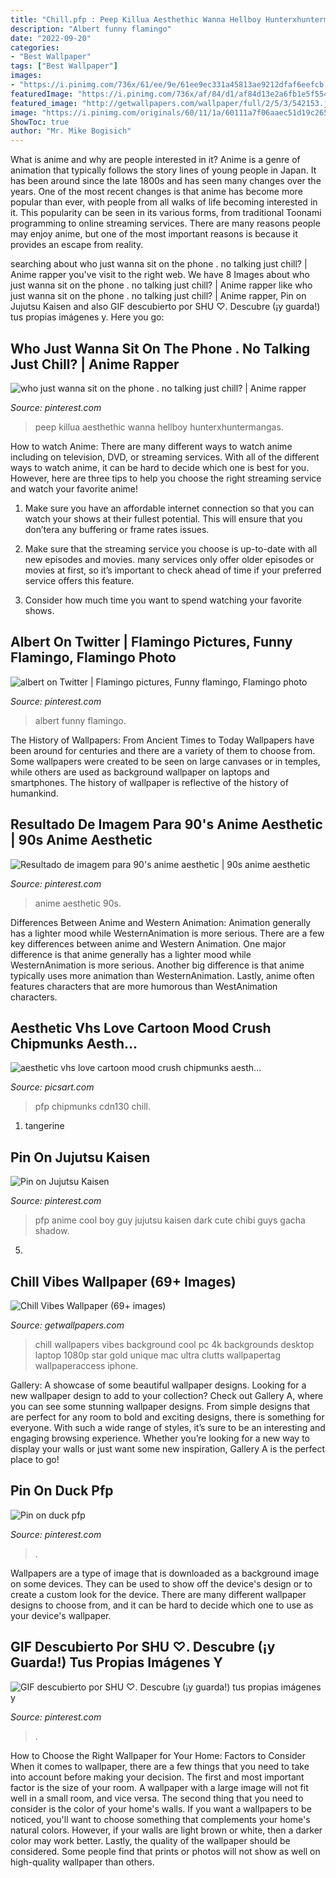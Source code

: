 ```yaml
---
title: "Chill.pfp : Peep Killua Aesthethic Wanna Hellboy Hunterxhuntermangas"
description: "Albert funny flamingo"
date: "2022-09-20"
categories:
- "Best Wallpaper"
tags: ["Best Wallpaper"]
images:
- "https://i.pinimg.com/736x/61/ee/9e/61ee9ec331a45813ae9212dfaf6eefcb.jpg"
featuredImage: "https://i.pinimg.com/736x/af/84/d1/af84d13e2a6fb1e5f554dd4148b96860.jpg"
featured_image: "http://getwallpapers.com/wallpaper/full/2/5/3/542153.jpg"
image: "https://i.pinimg.com/originals/60/11/1a/60111a7f06aaec51d19c26576ed5644b.gif"
ShowToc: true
author: "Mr. Mike Bogisich"
---
```



What is anime and why are people interested in it?
Anime is a genre of animation that typically follows the story lines of young people in Japan. It has been around since the late 1800s and has seen many changes over the years. One of the most recent changes is that anime has become more popular than ever, with people from all walks of life becoming interested in it. This popularity can be seen in its various forms, from traditional Toonami programming to online streaming services. There are many reasons people may enjoy anime, but one of the most important reasons is because it provides an escape from reality.

	

		
searching about who just wanna sit on the phone . no talking just chill? | Anime rapper you've visit to the right web. We have 8 Images about who just wanna sit on the phone . no talking just chill? | Anime rapper like who just wanna sit on the phone . no talking just chill? | Anime rapper, Pin on Jujutsu Kaisen and also GIF descubierto por SHU ♡. Descubre (¡y guarda!) tus propias imágenes y. Here you go:
		
    
## Who Just Wanna Sit On The Phone . No Talking Just Chill? | Anime Rapper

<img loading=lazy src="https://i.pinimg.com/originals/a4/0c/5b/a40c5ba4ab68505de36b1ed6dfb30fa7.jpg" onerror="this.onerror=null;this.src='https://tse4.mm.bing.net/th?id=OIP.GsuR-q7tOA_0a7iX9gV9EgHaHa&amp;pid=15.1';" alt="who just wanna sit on the phone . no talking just chill? | Anime rapper">

_Source: pinterest.com_

>peep killua aesthethic wanna hellboy hunterxhuntermangas. 

	

How to watch Anime: There are many different ways to watch anime including on television, DVD, or streaming services.
With all of the different ways to watch anime, it can be hard to decide which one is best for you. However, here are three tips to help you choose the right streaming service and watch your favorite anime!
1. Make sure you have an affordable internet connection so that you can watch your shows at their fullest potential. This will ensure that you don’tera any buffering or frame rates issues.

2. Make sure that the streaming service you choose is up-to-date with all new episodes and movies. many services only offer older episodes or movies at first, so it’s important to check ahead of time if your preferred service offers this feature.

3. Consider how much time you want to spend watching your favorite shows.

    
## Albert On Twitter | Flamingo Pictures, Funny Flamingo, Flamingo Photo

<img loading=lazy src="https://i.pinimg.com/736x/8d/11/2d/8d112db3e9b693305189ee755dcdd3da.jpg" onerror="this.onerror=null;this.src='https://tse3.mm.bing.net/th?id=OIP.Q0a9xvgkGOd242jopqNF5AHaHT&amp;pid=15.1';" alt="albert on Twitter | Flamingo pictures, Funny flamingo, Flamingo photo">

_Source: pinterest.com_

>albert funny flamingo. 

	

The History of Wallpapers: From Ancient Times to Today
Wallpapers have been around for centuries and there are a variety of them to choose from. Some wallpapers were created to be seen on large canvases or in temples, while others are used as background wallpaper on laptops and smartphones. The history of wallpaper is reflective of the history of humankind.

    
## Resultado De Imagem Para 90&#039;s Anime Aesthetic | 90s Anime Aesthetic

<img loading=lazy src="https://i.pinimg.com/736x/61/ee/9e/61ee9ec331a45813ae9212dfaf6eefcb.jpg" onerror="this.onerror=null;this.src='https://tse3.mm.bing.net/th?id=OIP.yZ3xUFIMLpLybx6Lm3K_qAAAAA&amp;pid=15.1';" alt="Resultado de imagem para 90&#039;s anime aesthetic | 90s anime aesthetic">

_Source: pinterest.com_

>anime aesthetic 90s. 

	

Differences Between Anime and Western Animation: Animation generally has a lighter mood while WesternAnimation is more serious.
There are a few key differences between anime and Western Animation. One major difference is that anime generally has a lighter mood while WesternAnimation is more serious. Another big difference is that anime typically uses more animation than WesternAnimation. Lastly, anime often features characters that are more humorous than WestAnimation characters.

    
## Aesthetic Vhs Love Cartoon Mood Crush Chipmunks Aesth...

<img loading=lazy src="https://cdn130.picsart.com/279523868027201.jpg" onerror="this.onerror=null;this.src='https://tse2.mm.bing.net/th?id=OIP.u5iSwr9e8clfqfQvfMpH1QHaHa&amp;pid=15.1';" alt="aesthetic vhs love cartoon mood crush chipmunks aesth...">

_Source: picsart.com_

>pfp chipmunks cdn130 chill. 

	

1. tangerine 

    
## Pin On Jujutsu Kaisen

<img loading=lazy src="https://i.pinimg.com/736x/b3/5e/88/b35e881cb5343fcb5b1f38505f9e715e.jpg" onerror="this.onerror=null;this.src='https://tse2.mm.bing.net/th?id=OIP.DpKEgZZ8iQVaPcegSIG_bwHaHQ&amp;pid=15.1';" alt="Pin on Jujutsu Kaisen">

_Source: pinterest.com_

>pfp anime cool boy guy jujutsu kaisen dark cute chibi guys gacha shadow. 

	

5.

    
## Chill Vibes Wallpaper (69+ Images)

<img loading=lazy src="http://getwallpapers.com/wallpaper/full/2/5/3/542153.jpg" onerror="this.onerror=null;this.src='https://tse1.mm.bing.net/th?id=OIP.lrRbaoNmnExPNwkWilUXnAHaEK&amp;pid=15.1';" alt="Chill Vibes Wallpaper (69+ images)">

_Source: getwallpapers.com_

>chill wallpapers vibes background cool pc 4k backgrounds desktop laptop 1080p star gold unique mac ultra clutts wallpapertag wallpaperaccess iphone. 

	

Gallery: A showcase of some beautiful wallpaper designs.
Looking for a new wallpaper design to add to your collection? Check out Gallery A, where you can see some stunning wallpaper designs. From simple designs that are perfect for any room to bold and exciting designs, there is something for everyone. With such a wide range of styles, it’s sure to be an interesting and engaging browsing experience. Whether you’re looking for a new way to display your walls or just want some new inspiration, Gallery A is the perfect place to go!





	
	
    
## Pin On Duck Pfp

<img loading=lazy src="https://i.pinimg.com/736x/af/84/d1/af84d13e2a6fb1e5f554dd4148b96860.jpg" onerror="this.onerror=null;this.src='https://tse4.mm.bing.net/th?id=OIP.miqh4lBOVbbdrfVGpInJAgHaNK&amp;pid=15.1';" alt="Pin on duck pfp">

_Source: pinterest.com_

>. 

	

Wallpapers are a type of image that is downloaded as a background image on some devices. They can be used to show off the device's design or to create a custom look for the device. There are many different wallpaper designs to choose from, and it can be hard to decide which one to use as your device's wallpaper.

    
## GIF Descubierto Por SHU ♡. Descubre (¡y Guarda!) Tus Propias Imágenes Y

<img loading=lazy src="https://i.pinimg.com/originals/60/11/1a/60111a7f06aaec51d19c26576ed5644b.gif" onerror="this.onerror=null;this.src='https://tse1.mm.bing.net/th?id=OIP._OnDbSYNJPAQs4JM_oMALQHaDa&amp;pid=15.1';" alt="GIF descubierto por SHU ♡. Descubre (¡y guarda!) tus propias imágenes y">

_Source: pinterest.com_

>. 

	

How to Choose the Right Wallpaper for Your Home: Factors to Consider
When it comes to wallpaper, there are a few things that you need to take into account before making your decision. The first and most important factor is the size of your room. A wallpaper with a large image will not fit well in a small room, and vice versa. 
The second thing that you need to consider is the color of your home's walls. If you want a wallpapers to be noticed, you'll want to choose something that complements your home's natural colors. However, if your walls are light brown or white, then a darker color may work better. 
Lastly, the quality of the wallpaper should be considered. Some people find that prints or photos will not show as well on high-quality wallpaper than others.


